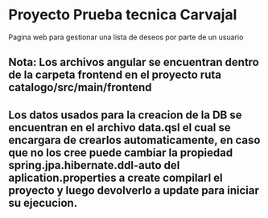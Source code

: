 # Proyecto Prueba tecnica Carvajal

Pagina web para gestionar una lista de deseos por parte de un usuario

## Nota: Los archivos angular se encuentran dentro de la carpeta frontend en el proyecto ruta catalogo/src/main/frontend

## Los datos usados para la creacion de la DB se encuentran en el archivo data.qsl el cual se encargara de crearlos automaticamente, en caso que no los cree puede cambiar la propiedad spring.jpa.hibernate.ddl-auto del aplication.properties a create compilarl el proyecto y luego devolverlo a update para iniciar su ejecucion.

